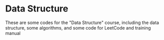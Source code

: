 # Data Structure

These are some codes for the "Data Structure" course, including the data structure, some algorithms, and some code for LeetCode and training manual
